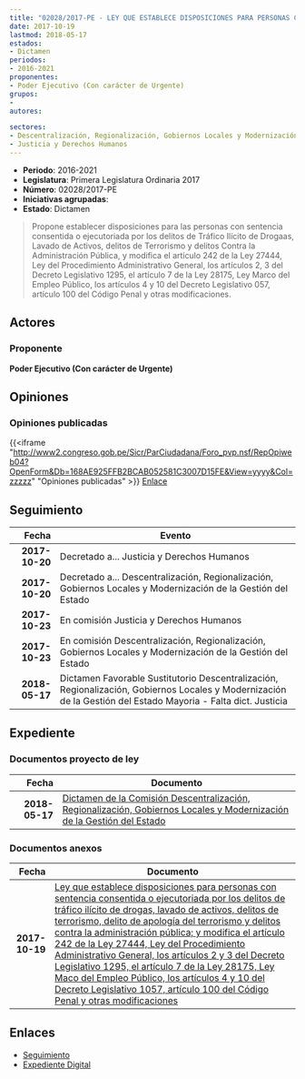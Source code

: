 ```yaml
---
title: "02028/2017-PE - LEY QUE ESTABLECE DISPOSICIONES PARA PERSONAS CON SENTENCIA CONSENTIDA O EJECUTORIADA POR LOS DELITOS DE TRÁFICO ILÍCITO DE DROGAS, LAVADO DE ACTIVOS, DELITOS DE TERRORISMO, DELITO DE APOLOGÍA DEL TERRORISMO Y DELITOS CONTRA LA ADMINISTRACIÓN PÚBLICA, Y MODIFICA EL ARTÍCULO 242 DE LA LEY 27444, LEY DEL PROCEDIMIENTO ADMINISTRATIVO GENERAL, LOS ARTÍCULOS 2 Y 3 DEL DECRETO LEGISLATIVO 1295, EL ARTÍCULO 7 DE LA LEY 28175, LEY MARCO DEL EMPLEO PÚBLICO, LOS ARTÍCULOS 4 Y 10 DEL DECRETO LEGISLATIVO 1057, ARTÍCULO 100 DEL CÓDIGO PENAL Y OTRAS MODIFICACIONES"
date: 2017-10-19
lastmod: 2018-05-17
estados:
- Dictamen
periodos:
- 2016-2021
proponentes:
- Poder Ejecutivo (Con carácter de Urgente)
grupos:
- 
autores:

sectores:
- Descentralización, Regionalización, Gobiernos Locales y Modernización de la Gestión del Estado
- Justicia y Derechos Humanos
---
```

- **Periodo**: 2016-2021
- **Legislatura**: Primera Legislatura Ordinaria 2017
- **Número**: 02028/2017-PE
- **Iniciativas agrupadas**: 
- **Estado**: Dictamen

> Propone establecer disposiciones para las personas con sentencia consentida o ejecutoriada por los delitos de Tráfico Ilícito de Drogaas, Lavado de Activos, delitos de Terrorismo y delitos Contra la Administración Pública, y modifica el artículo 242 de la Ley 27444, Ley del Procedimiento Administrativo General, los artículos 2, 3 del Decreto Legislativo 1295, el artículo 7 de la Ley 28175, Ley Marco del Empleo Público, los artículos 4 y 10 del Decreto Legislativo 057, artículo 100 del Código Penal y otras modificaciones.


## Actores

### Proponente

**Poder Ejecutivo (Con carácter de Urgente)**

## Opiniones

### Opiniones publicadas

{{<iframe "http://www2.congreso.gob.pe/Sicr/ParCiudadana/Foro_pvp.nsf/RepOpiweb04?OpenForm&Db=168AE925FFB2BCAB052581C3007D15FE&View=yyyy&Col=zzzzz" "Opiniones publicadas" >}}
[Enlace](http://www2.congreso.gob.pe/Sicr/ParCiudadana/Foro_pvp.nsf/RepOpiweb04?OpenForm&Db=168AE925FFB2BCAB052581C3007D15FE&View=yyyy&Col=zzzzz)


## Seguimiento

| Fecha | Evento |
|------:|--------|
| **2017-10-20** | Decretado a... Justicia y Derechos Humanos |
| **2017-10-20** | Decretado a... Descentralización, Regionalización, Gobiernos Locales y Modernización de la Gestión del Estado |
| **2017-10-23** | En comisión Justicia y Derechos Humanos |
| **2017-10-23** | En comisión Descentralización, Regionalización, Gobiernos Locales y Modernización de la Gestión del Estado |
| **2018-05-17** | Dictamen Favorable Sustitutorio Descentralización, Regionalización, Gobiernos Locales y Modernización de la Gestión del Estado Mayoria - Falta dict. Justicia |

## Expediente

### Documentos proyecto de ley

| Fecha | Documento |
|------:|-----------|
| **2018-05-17** | [Dictamen de la Comisión Descentralización, Regionalización, Gobiernos Locales y Modernización de la Gestión del Estado](http://www.leyes.congreso.gob.pe/Documentos/2016_2021/Dictamenes/Proyectos_de_Ley/02028DC08MAY20180517.pdf) |

### Documentos anexos

| Fecha | Documento |
|------:|-----------|
| **2017-10-19** | [Ley que establece disposiciones para personas con sentencia consentida o ejecutoriada por los delitos de tráfico ilícito de drogas, lavado de activos, delitos de terrorismo, delito de apología del terrorismo y delitos contra la administración pública; y modifica el artículo 242 de la Ley 27444, Ley del Procedimiento Administrativo General, los artículos 2 y 3 del Decreto Legislativo 1295, el artículo 7 de la Ley 28175, Ley Maco del Empleo Público, los artículos 4 y 10 del Decreto Legislativo 1057, artículo 100 del Código Penal y otras modificaciones](http://www.leyes.congreso.gob.pe/Documentos/2016_2021/Proyectos_de_Ley_y_de_Resoluciones_Legislativas/PL0202820171019..PDF) |

## Enlaces

- [Seguimiento](http://www2.congreso.gob.pe/Sicr/TraDocEstProc/CLProLey2016.nsf/f7fff46988ca05b1052578e100829cc7/c48275acc8befad3052581be006fa993?OpenDocument)
- [Expediente Digital](http://www2.congreso.gob.pe/Sicr/TraDocEstProc/Expvirt_2011.nsf/visbusqptramdoc1621/02028?opendocument)

